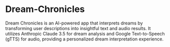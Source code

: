 # Dream-Chronicles
Dream Chronicles is an AI-powered app that interprets dreams by transforming user descriptions into insightful text and audio results. It utilizes Anthropic Claude 3.5 for dream analysis and Google Text-to-Speech (gTTS) for audio, providing a personalized dream interpretation experience.

